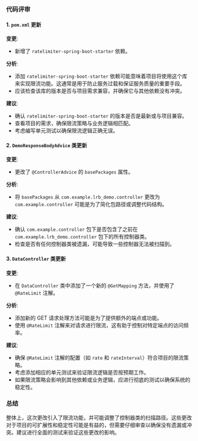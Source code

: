 ### 代码评审

#### 1. `pom.xml` 更新

**变更**:
- 新增了 `ratelimiter-spring-boot-starter` 依赖。

**分析**:
- 添加 `ratelimiter-spring-boot-starter` 依赖可能意味着项目将使用这个库来实现限流功能。这通常是用于防止服务过载和保证服务质量的重要手段。
- 应该检查该库的版本是否与项目需求兼容，并确保它与其他依赖没有冲突。

**建议**:
- 确认 `ratelimiter-spring-boot-starter` 的版本是否是最新或与项目兼容。
- 查看项目的需求，确保限流策略与业务逻辑相匹配。
- 考虑编写单元测试以确保限流逻辑正确无误。

#### 2. `DemoResponseBodyAdvice` 类更新

**变更**:
- 更改了 `@ControllerAdvice` 的 `basePackages` 属性。

**分析**:
- 将 `basePackages` 从 `com.example.lrb_demo.controller` 更改为 `com.example.controller` 可能是为了简化包路径或调整代码结构。

**建议**:
- 确认 `com.example.controller` 包下是否包含了之前在 `com.example.lrb_demo.controller` 包下的所有控制器类。
- 检查是否有任何控制器类被遗漏，可能导致一些控制器无法被扫描到。

#### 3. `DataController` 类更新

**变更**:
- 在 `DataController` 类中添加了一个新的 `@GetMapping` 方法，并使用了 `@RateLimit` 注解。

**分析**:
- 添加新的 GET 请求处理方法可能是为了提供额外的端点或功能。
- 使用 `@RateLimit` 注解来对请求进行限流，这有助于控制对特定端点的访问频率。

**建议**:
- 确保 `@RateLimit` 注解的配置（如 `rate` 和 `rateInterval`）符合项目的限流策略。
- 考虑添加相应的单元测试来验证限流逻辑是否按预期工作。
- 如果限流策略会影响到其他依赖或业务逻辑，应进行彻底的测试以确保系统的稳定性。

### 总结

整体上，这次更改引入了限流功能，并可能调整了控制器类的扫描路径。这些更改对于项目的可扩展性和稳定性可能是有益的，但需要仔细审查以确保没有遗漏或冲突。建议进行全面的测试来验证这些更改的影响。